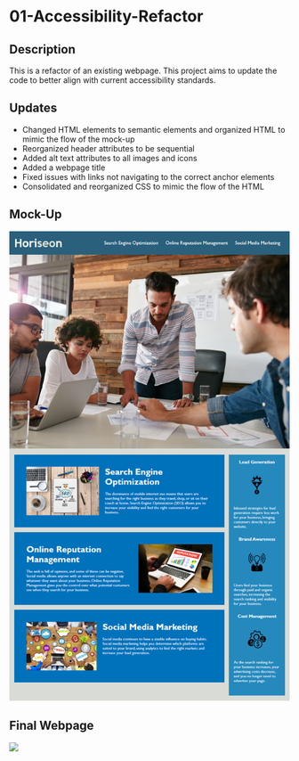# 01-Accessibility-Refactor

## Description

This is a refactor of an existing webpage. This project aims to update the code to better align with current accessibility standards.

## Updates

* Changed HTML elements to semantic elements and organized HTML to mimic the flow of the mock-up
* Reorganized header attributes to be sequential
* Added alt text attributes to all images and icons
* Added a webpage title
* Fixed issues with links not navigating to the correct anchor elements
* Consolidated and reorganized CSS to mimic the flow of the HTML

## Mock-Up
<img src="assets/images/mock-up.png">

## Final Webpage
<img src="assets/images/final-screenshot.png">

